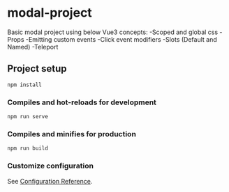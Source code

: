 # modal-project

Basic modal project using below Vue3 concepts:
-Scoped and global css
-Props
-Emitting custom events
-Click event modifiers
-Slots (Default and Named)
-Teleport

## Project setup

```
npm install
```

### Compiles and hot-reloads for development

```
npm run serve
```

### Compiles and minifies for production

```
npm run build
```

### Customize configuration

See [Configuration Reference](https://cli.vuejs.org/config/).
